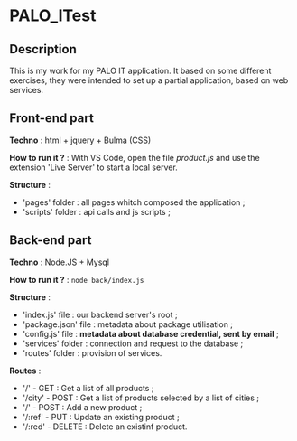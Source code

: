 # PALO_ITest
## Description
This is my work for my PALO IT application. It based on some different exercises, they were intended to set up a partial application, based on web services.
## Front-end part
**Techno** : html + jquery + Bulma (CSS)

**How to run it ?** : With VS Code, open the file *product.js* and use the extension 'Live Server' to start a local server.

**Structure** : 
 - 'pages' folder : all pages whitch composed the application ;
 - 'scripts' folder : api calls and js scripts ;

## Back-end part
**Techno** : Node.JS + Mysql

**How to run it ?** : `node back/index.js` 

**Structure** : 
 - 'index.js' file : our backend server's root ;
 - 'package.json' file : metadata about package utilisation ;
 - 'config.js' file : **metadata about database credential, sent by email** ;
 - 'services' folder : connection and request to the database ; 
 - 'routes' folder : provision of services.

**Routes** : 
 - '/' - GET : Get a list of all products ;
 - '/city' - POST : Get a list of products selected by a list of cities ;
 - '/' - POST : Add a new product ;
 - '/:ref' - PUT : Update an existing product ;
 - '/:red' - DELETE : Delete an existinf product.

